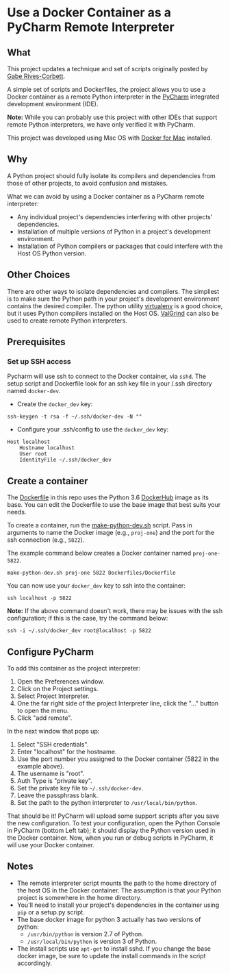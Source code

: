 # Use a Docker Container as a PyCharm Remote Interpreter 

## What
This project updates a technique and set of scripts originally posted by
[Gabe Rives-Corbett](https://insights.untapt.com/integrating-pycharm-and-docker-with-debugging-support-7a53f9f48f38#.9c429pn1v).

A simple set of scripts and Dockerfiles, the project allows you to use a Docker container as a 
remote Python interpreter in the [PyCharm](https://www.jetbrains.com/pycharm/) integrated development 
environment (IDE). 

**Note:** While you can probably use this project with other IDEs that support remote Python interpreters, we have only verified it with PyCharm. 

This project was developed using Mac OS with [Docker for Mac](https://docs.docker.com/docker-for-mac/) installed.

## Why
A Python project should fully isolate its compilers and dependencies from those of other projects, to avoid confusion and mistakes. 

What we can avoid by using a Docker container as a PyCharm remote interpreter:

* Any individual project's dependencies interfering with other projects' dependencies.
* Installation of multiple versions of Python in a project's development environment.
* Installation of Python compilers or packages that could interfere with the Host OS Python version.

## Other Choices
There are other ways to isolate dependencies and compilers. The simpliest is to make 
sure the Python path in your project's development environment contains the desired compiler. 
The python utility [virtualenv](https://virtualenv.pypa.io/en/stable/) is a good choice, but it uses Python compilers 
installed on the Host OS. [ValGrind](http://valgrind.org/) can also be used to create remote Python interpreters.

## Prerequisites 

### Set up SSH access
Pycharm will use ssh to connect to the Docker container, via `sshd`. The setup script and Dockerfile look for
an ssh key file in your /.ssh directory named `docker-dev`. 

- Create the `docker_dev` key:

```
ssh-keygen -t rsa -f ~/.ssh/docker-dev -N ""
```

- Configure your .ssh/config to use the `docker_dev` key:

```
Host localhost
    Hostname localhost
    User root
    IdentityFile ~/.ssh/docker_dev
```

## Create a container
The [Dockerfile](/Dockerfiles/Dockerfile) in this repo uses the Python 3.6 [DockerHub](https://hub.docker.com/_/python/) image as its base. You can edit the Dockerfile to use the base image that best suits your needs.

To create a container, run the [make-python-dev.sh](/make-python-dev.sh) script. 
Pass in arguments to name the Docker image (e.g., `proj-one`) and the port for the ssh connection (e.g., `5822`). 

The example command below creates a Docker container named `proj-one-5822`. 

```
make-python-dev.sh proj-one 5822 Dockerfiles/Dockerfile
```

You can now use your `docker_dev` key to ssh into the container:

```
ssh localhost -p 5822
```

**Note:** If the above command doesn't work, there may be issues with the ssh configuration; if this is the case, try the command below:

```
ssh -i ~/.ssh/docker_dev root@localhost -p 5822
```

## Configure PyCharm
To add this container as the project interpreter:
1. Open the Preferences window.
1. Click on the Project settings.
1. Select Project Interpreter.
1. One the far right side of the project Interpreter line, click the "..." button to open the menu.
1. Click "add remote".

In the next window that pops up:
1. Select "SSH credentials".
1. Enter "localhost" for the hostname.
1. Use the port number you assigned to the Docker container (5822 in the example above).
1. The username is "root".
1. Auth Type is "private key".
1. Set the private key file to `~/.ssh/docker-dev`.
1. Leave the passphrass blank.
1. Set the path to the python interpreter to `/usr/local/bin/python`.

That should be it! PyCharm will upload some support scripts after you save the new configuration. 
To test your configuration, open the Python Console in PyCharm (bottom Left tab); it should display the Python
version used in the Docker container. Now, when you run or debug scripts in PyCharm, it will use your Docker container.

## Notes
- The remote interpreter script mounts the path to the home directory of the host OS in the Docker container. The assumption is that your Python project is somewhere in the home directory. 
- You'll need to install your project's dependencies in the container using `pip` or a setup.py script.
- The base docker image for python 3 actually has two versions of python:
  - `/usr/bin/python` is version 2.7 of Python.
  - `/usr/local/bin/python` is version 3 of Python.
- The install scripts use `apt-get` to install sshd. If you change the base docker image, be sure to update the install commands in the script accordingly.
